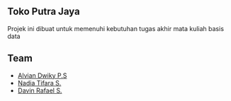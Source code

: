 ## Toko Putra Jaya
Projek ini dibuat untuk memenuhi kebutuhan tugas akhir mata kuliah basis data

## Team

- [Alvian Dwiky P.S](https://github.com/alvn22)
- [Nadia Tifara S.](https://github.com/Nadia271205)
- [Davin Rafael S.](https://github.com/davinrafaelsuryatmoko)
